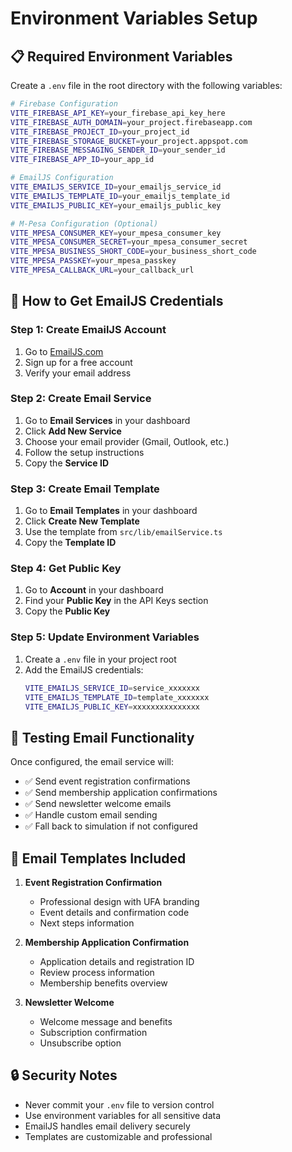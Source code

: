 # Environment Variables Setup

## 📋 **Required Environment Variables**

Create a `.env` file in the root directory with the following variables:

```bash
# Firebase Configuration
VITE_FIREBASE_API_KEY=your_firebase_api_key_here
VITE_FIREBASE_AUTH_DOMAIN=your_project.firebaseapp.com
VITE_FIREBASE_PROJECT_ID=your_project_id
VITE_FIREBASE_STORAGE_BUCKET=your_project.appspot.com
VITE_FIREBASE_MESSAGING_SENDER_ID=your_sender_id
VITE_FIREBASE_APP_ID=your_app_id

# EmailJS Configuration
VITE_EMAILJS_SERVICE_ID=your_emailjs_service_id
VITE_EMAILJS_TEMPLATE_ID=your_emailjs_template_id
VITE_EMAILJS_PUBLIC_KEY=your_emailjs_public_key

# M-Pesa Configuration (Optional)
VITE_MPESA_CONSUMER_KEY=your_mpesa_consumer_key
VITE_MPESA_CONSUMER_SECRET=your_mpesa_consumer_secret
VITE_MPESA_BUSINESS_SHORT_CODE=your_business_short_code
VITE_MPESA_PASSKEY=your_mpesa_passkey
VITE_MPESA_CALLBACK_URL=your_callback_url
```

## 🔧 **How to Get EmailJS Credentials**

### **Step 1: Create EmailJS Account**
1. Go to [EmailJS.com](https://www.emailjs.com/)
2. Sign up for a free account
3. Verify your email address

### **Step 2: Create Email Service**
1. Go to **Email Services** in your dashboard
2. Click **Add New Service**
3. Choose your email provider (Gmail, Outlook, etc.)
4. Follow the setup instructions
5. Copy the **Service ID**

### **Step 3: Create Email Template**
1. Go to **Email Templates** in your dashboard
2. Click **Create New Template**
3. Use the template from `src/lib/emailService.ts`
4. Copy the **Template ID**

### **Step 4: Get Public Key**
1. Go to **Account** in your dashboard
2. Find your **Public Key** in the API Keys section
3. Copy the **Public Key**

### **Step 5: Update Environment Variables**
1. Create a `.env` file in your project root
2. Add the EmailJS credentials:
   ```bash
   VITE_EMAILJS_SERVICE_ID=service_xxxxxxx
   VITE_EMAILJS_TEMPLATE_ID=template_xxxxxxx
   VITE_EMAILJS_PUBLIC_KEY=xxxxxxxxxxxxxxx
   ```

## 🚀 **Testing Email Functionality**

Once configured, the email service will:
- ✅ Send event registration confirmations
- ✅ Send membership application confirmations
- ✅ Send newsletter welcome emails
- ✅ Handle custom email sending
- ✅ Fall back to simulation if not configured

## 📧 **Email Templates Included**

1. **Event Registration Confirmation**
   - Professional design with UFA branding
   - Event details and confirmation code
   - Next steps information

2. **Membership Application Confirmation**
   - Application details and registration ID
   - Review process information
   - Membership benefits overview

3. **Newsletter Welcome**
   - Welcome message and benefits
   - Subscription confirmation
   - Unsubscribe option

## 🔒 **Security Notes**

- Never commit your `.env` file to version control
- Use environment variables for all sensitive data
- EmailJS handles email delivery securely
- Templates are customizable and professional
